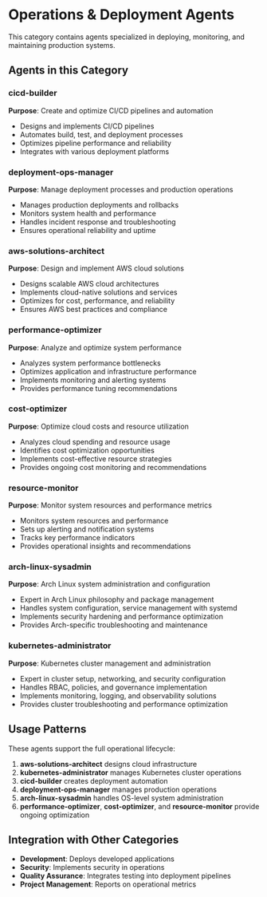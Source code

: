 # Operations & Deployment Agents

This category contains agents specialized in deploying, monitoring, and maintaining production systems.

## Agents in this Category

### cicd-builder
**Purpose**: Create and optimize CI/CD pipelines and automation
- Designs and implements CI/CD pipelines
- Automates build, test, and deployment processes
- Optimizes pipeline performance and reliability
- Integrates with various deployment platforms

### deployment-ops-manager
**Purpose**: Manage deployment processes and production operations
- Manages production deployments and rollbacks
- Monitors system health and performance
- Handles incident response and troubleshooting
- Ensures operational reliability and uptime

### aws-solutions-architect
**Purpose**: Design and implement AWS cloud solutions
- Designs scalable AWS cloud architectures
- Implements cloud-native solutions and services
- Optimizes for cost, performance, and reliability
- Ensures AWS best practices and compliance

### performance-optimizer
**Purpose**: Analyze and optimize system performance
- Analyzes system performance bottlenecks
- Optimizes application and infrastructure performance
- Implements monitoring and alerting systems
- Provides performance tuning recommendations

### cost-optimizer
**Purpose**: Optimize cloud costs and resource utilization
- Analyzes cloud spending and resource usage
- Identifies cost optimization opportunities
- Implements cost-effective resource strategies
- Provides ongoing cost monitoring and recommendations

### resource-monitor
**Purpose**: Monitor system resources and performance metrics
- Monitors system resources and performance
- Sets up alerting and notification systems
- Tracks key performance indicators
- Provides operational insights and recommendations

### arch-linux-sysadmin
**Purpose**: Arch Linux system administration and configuration
- Expert in Arch Linux philosophy and package management
- Handles system configuration, service management with systemd
- Implements security hardening and performance optimization
- Provides Arch-specific troubleshooting and maintenance

### kubernetes-administrator
**Purpose**: Kubernetes cluster management and administration
- Expert in cluster setup, networking, and security configuration
- Handles RBAC, policies, and governance implementation
- Implements monitoring, logging, and observability solutions
- Provides cluster troubleshooting and performance optimization

## Usage Patterns

These agents support the full operational lifecycle:
1. **aws-solutions-architect** designs cloud infrastructure
2. **kubernetes-administrator** manages Kubernetes cluster operations
3. **cicd-builder** creates deployment automation
4. **deployment-ops-manager** manages production operations
5. **arch-linux-sysadmin** handles OS-level system administration
6. **performance-optimizer**, **cost-optimizer**, and **resource-monitor** provide ongoing optimization

## Integration with Other Categories

- **Development**: Deploys developed applications
- **Security**: Implements security in operations
- **Quality Assurance**: Integrates testing into deployment pipelines
- **Project Management**: Reports on operational metrics

